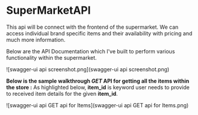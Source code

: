 # SuperMarketAPI
This api will be connect with the frontend of the supermarket. We can access individual brand specific items and their availability with pricing and much more information.

Below are the API Documentation which I've built to perform various functionality within the supermarket.

![swagger-ui api screenshot.png](swagger-ui api screenshot.png)

**Below is the sample walkthrough *GET* API for getting all the items within the store :**
As highlighted below, **item_id** is keyword user needs to provide to received item details for the given **item_id**.  

![swagger-ui api GET api for Items](swagger-ui api GET api for Items.png)
